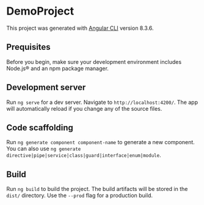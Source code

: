 # DemoProject

This project was generated with [Angular CLI](https://github.com/angular/angular-cli) version 8.3.6.

## Prequisites

Before you begin, make sure your development environment includes Node.js® and an npm package manager.

## Development server

Run `ng serve` for a dev server. Navigate to `http://localhost:4200/`. The app will automatically reload if you change any of the source files.

## Code scaffolding

Run `ng generate component component-name` to generate a new component. You can also use `ng generate directive|pipe|service|class|guard|interface|enum|module`.

## Build

Run `ng build` to build the project. The build artifacts will be stored in the `dist/` directory. Use the `--prod` flag for a production build.
